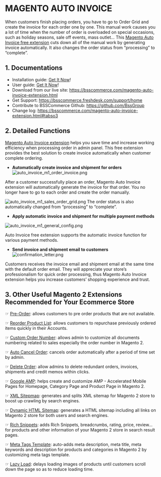 # MAGENTO AUTO INVOICE

When customers finish placing orders, you have to go to Order Grid and create the invoice for each order one by one. This manual work causes you a lot of time when the number of order is overloaded on special occasions, such as holiday seasons, sale off events, mass outlet… 
This [Magento Auto Invoice free extension](https://bsscommerce.com/magento-auto-invoice-extension.html) cuts down all of the manual work by generating invoice automatically. It also changes the order status from “processing” to “complete”.

## 1. Documentations

- Installation guide: [Get It Now](http://wiki.bsscommerce.com/en/latest/general/installation/installation_m1.html)! 
- User guide: [Get It Now](http://wiki.bsscommerce.com/en/latest/magento_1/auto_invoice/user-guide.html)!  
- Download from our live site: https://bsscommerce.com/magento-auto-invoice-extension.html 
- Get Support: https://bsscommerce.freshdesk.com/support/home 
- Contribute to BSSCommerce Github: https://github.com/BssGroup 
- Change log: https://bsscommerce.com/magento-auto-invoice-extension.html#tabso3  


## 2. Detailed Functions
[Magento Auto Invoice extension](https://bsscommerce.com/magento-auto-invoice-extension.html) helps you save time and increase working efficiency when processing order in admin panel. This free extension provides the best solution to create invoice automatically when customer complete ordering.
- **Automatically create invoice and shipment for orders**
![auto_invoice_m1_order_invoice.png](https://bsscommerce.com/media/catalog/product/cache/1/image/9df78eab33525d08d6e5fb8d27136e95/a/u/auto_invoice_m1_order_invoice.png) 

After a customer successfully place an order, Magento Auto Invoice extension will automatically generate the invoice for that order. You no longer have to go to each order and create the order manually.

![auto_invoice_m1_sales_order_grid.png](https://bsscommerce.com/media/catalog/product/cache/1/image/9df78eab33525d08d6e5fb8d27136e95/a/u/auto_invoice_m1_sales_order_grid.png)
The order status is also automatically changed from “processing” to “complete”. 
- **Apply automatic invoice and shipment for multiple payment methods**

![auto_invoice_m1_general_config.png](https://bsscommerce.com/media/catalog/product/cache/1/image/9df78eab33525d08d6e5fb8d27136e95/a/u/auto_invoice_m1_general_config.png)

Auto Invoice free extension supports the automatic invoice function for various payment methods. 
- **Send invoice and shipment email to customers**
![confirmation_letter.png](https://bsscommerce.com/media/wysiwyg/infortis/screenshot/confirmation_letter.png)

Customers receives the invoice email and shipment email at the same time with the default order email. They will appreciate your store’s professionalism for quick order processing, thus Magento Auto Invoice extension helps you increase customers’ shopping experience and trust. 

## 3. Other Useful Magento 2 Extensions Recommended for Your Ecommerce Store

☞ [Pre-Order](https://bsscommerce.com/magento-2-extensions/magento-2-sales-motivation/pre-order-for-magento-2.html): allows customers to pre order products that are not available.

☞ [Reorder Product List](https://bsscommerce.com/reorder-product-list-for-magento2.html): allows customers to repurchase previously ordered items quickly in their Accounts.

☞ [Custom Order Number](https://bsscommerce.com/magento-2-custom-order-number-extension.html): allows admin to customize all documents numbering related to sales especially the order number in Magento 2.

☞ [Auto Cancel Order](https://bsscommerce.com/magento-2-auto-cancel-order-extension.html):  cancels order automatically after a period of time set by admin.

☞ [Delete Order](https://bsscommerce.com/delete-order-for-magento-2.html): allow admins to delete redundant orders, invoices, shipments and credit memos within clicks.

☞ [Google AMP](https://bsscommerce.com/google-amp-extension-for-magento-2.html): helps create and customize AMP - Accelerated Mobile Pages for Homepage, Category Page and Product Page in Magento 2.

☞ [XML Sitepmap](https://bsscommerce.com/magento-2-xml-sitemap.html): generates and splits XML sitemap for Magento 2 store to boost up crawling by search engines.

☞ [Dynamic HTML Sitemap](https://bsscommerce.com/dynamic-html-sitemap-for-magento-2.html): generates a HTML sitemap including all links on Magento 2 store for both users and search engines.

☞ [Rich Snippets](https://bsscommerce.com/rich-snippets-for-magento-2.html): adds Rich Snippets, breadcrumbs, rating, price, review… for products and other information of your Magento 2 store in search result pages.

☞ [Meta Tags Template](https://bsscommerce.com/meta-tags-template-for-magento-2.html): auto-adds meta description, meta title, meta keywords and description for products and categories in Magento 2 by customizing meta tags template.

☞ [Lazy Load](https://bsscommerce.com/magento-2-lazy-load-extension.html): delays loading images of products until customers scroll down the page so as to reduce loading time.

